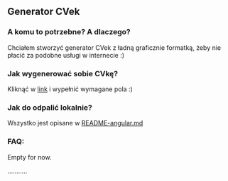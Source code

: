 ## Generator CVek

### A komu to potrzebne? A dlaczego?

Chciałem stworzyć generator CVek z ładną graficznie formatką, żeby nie płacić za podobne usługi w internecie :)

### Jak wygenerować sobie CVkę?
Kliknąć w [link](https://RFLewandowski.github.io/resume-generator) i wypełnić wymagane pola :)

### Jak do odpalić lokalnie?
Wszystko jest opisane w [README-angular.md](README-angular.md)

### FAQ:
Empty for now.

...........
